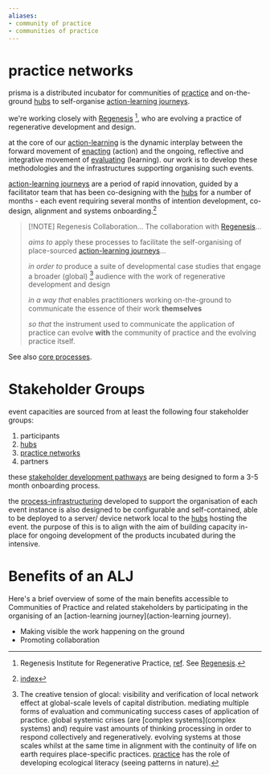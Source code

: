 ```yaml
---
aliases:
- community of practice 
- communities of practice
---
```


# practice networks
prisma is a distributed incubator for communities of [practice](/glossary/Practice.md) and on-the-ground [hubs](/collaborators/communities%20of%20place/hub/hubs.md) to self-organise [action-learning journeys](/patterns/action-learning%20journeys.md).

we're working closely with [Regenesis](/collaborators/communities%20of%20practice/Regenesis.md) [^1], who are evolving a practice of regenerative development and design. 

at the core of our [action-learning](/patterns/action-learning.md) is the dynamic interplay between the forward movement of [enacting](/processes/enactment) (action) and the ongoing, reflective and integrative movement of [evaluating](/processes/evaluation) (learning). our work is to develop these methodologies and the infrastructures supporting organising such events. 

[action-learning journeys](/patterns/action-learning%20journeys.md) are a period of rapid innovation, guided by a facilitator team that has been co-designing with the [hubs](/collaborators/communities%20of%20place/hub/hubs.md) for a number of months - each event requiring several months of intention development, co-design, alignment and systems onboarding.[^2] 

> [!NOTE] Regenesis Collaboration... 
> The collaboration with [Regenesis](/collaborators/communities%20of%20practice/Regenesis.md)... 
> 
> *aims to* apply these processes to facilitate the self-organising of place-sourced [action-learning journeys](/patterns/action-learning%20journeys.md)…
> 
> *in order to* produce a suite of developmental case studies that engage a broader (global) [^3] audience with the work of regenerative development and design
> 
> *in a way that* enables practitioners working on-the-ground to communicate the essence of their work **themselves** 
> 
> *so that* the instrument used to communicate the application of practice can evolve **with** the community of practice and the evolving practice itself. 

See also [core processes](/processes).

# Stakeholder Groups
event capacities are sourced from at least the following four stakeholder groups:

1. participants
2. [hubs](/collaborators/communities%20of%20place/hub/hubs.md)
3. [practice networks](/collaborators/communities%20of%20practice/practice%20networks.md)
4. partners

these [stakeholder development pathways](https://register.prisma.events) are being designed to form a 3-5 month onboarding process. 

the [process-infrastructuring](/processes/process-infrastructuring) developed to support the organisation of each event instance is also designed to be configurable and self-contained, able to be deployed to a server/ device network local to the [hubs](/collaborators/communities%20of%20place/hub/hubs.md) hosting the event. the purpose of this is to align with the aim of building capacity in-place for ongoing development of the products incubated during the intensive. 

[^1]: Regenesis Institute for Regenerative Practice, [ref](https://regenerat.es/). See [Regenesis](/collaborators/communities%20of%20practice/Regenesis.md).
[^2]: [index](processes/enrolment/index.md)
[^3]: The creative tension of glocal: visibility and verification of local network effect at global-scale levels of capital distribution. mediating multiple forms of evaluation and communicating success cases of application of practice. global systemic crises (are [complex systems](complex systems) and) require vast amounts of thinking processing in order to respond collectively and regeneratively. evolving systems at those scales whilst at the same time in alignment with the continuity of life on earth requires place-specific practices. [practice](/glossary/Practice.md) has the role of developing ecological literacy (seeing patterns in nature).

# Benefits of an ALJ
Here's a brief overview of some of the main benefits accessible to Communities of Practice and related stakeholders by participating in the organising of an [action-learning journey](action-learning journey).

- Making visible the work happening on the ground
- Promoting collaboration